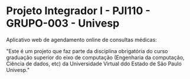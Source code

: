 # Projeto Integrador I - PJI110 - GRUPO-003 - Univesp

Aplicativo web de agendamento online de consultas médicas:

"Este é um projeto que faz parte da disciplina obrigatória do 
curso graduação superior do eixo de computação (Engenharia da computação, Ciência de dados, etc) 
da Universidade Virtual ddo Estado de São Paulo Univesp."
